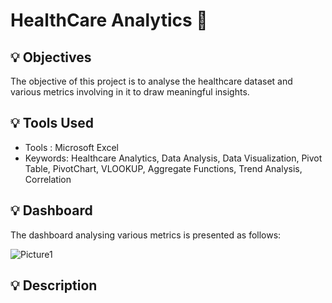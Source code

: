 # HealthCare Analytics :hospital:

## 💡 Objectives
The objective of this project is to analyse the healthcare dataset and various metrics involving in it to draw meaningful insights. 

## 💡 Tools Used
<!-- The [dataset](https://www.kaggle.com/datasets/prasad22/healthcare-dataset) :desktop_computer: used in this project is obtained from kaggle. -->
* Tools : Microsoft Excel
* Keywords: Healthcare Analytics, Data Analysis, Data Visualization, Pivot Table, PivotChart, VLOOKUP, Aggregate Functions, Trend Analysis, Correlation 

## 💡 Dashboard
The dashboard analysing various metrics is presented as follows:

![Picture1](https://github.com/user-attachments/assets/afaab9c5-2883-4069-8887-cc5f83bf3641)


## 💡 Description 
